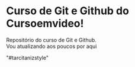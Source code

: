 # Curso de Git e Github do Cursoemvideo!
 Repositório do curso de Git e Github.<br>
 Vou atualizando aos poucos por aqui

"#tarcitanizstyle"
